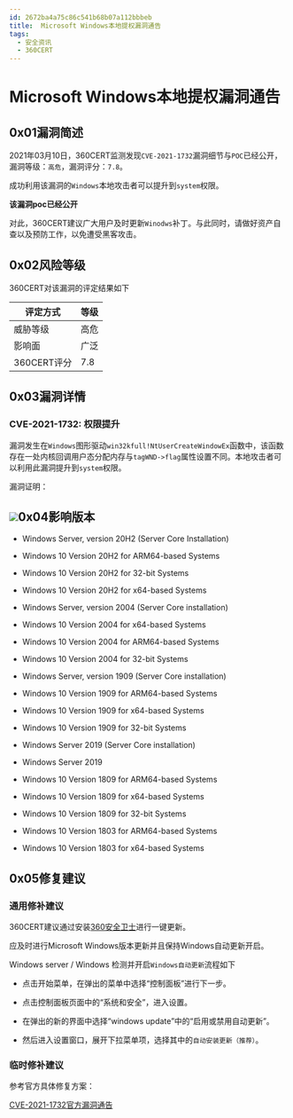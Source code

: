 ```yaml
---
id: 2672ba4a75c86c541b68b07a112bbbeb
title:  Microsoft Windows本地提权漏洞通告
tags: 
  - 安全资讯
  - 360CERT
---
```


#  Microsoft Windows本地提权漏洞通告

0x01漏洞简述
--------


2021年03月10日，360CERT监测发现`CVE-2021-1732`漏洞细节与`POC`已经公开，漏洞等级：`高危`，漏洞评分：`7.8`。

成功利用该漏洞的`Windows`本地攻击者可以提升到`system`权限。

**该漏洞poc已经公开**

对此，360CERT建议广大用户及时更新`Winodws`补丁。与此同时，请做好资产自查以及预防工作，以免遭受黑客攻击。

0x02风险等级
--------

360CERT对该漏洞的评定结果如下



| 评定方式 | 等级 |
| --- | --- |
| 威胁等级 | 高危 |
| 影响面 | 广泛 |
| 360CERT评分 | 7.8 |

0x03漏洞详情
--------

### CVE-2021-1732: 权限提升

漏洞发生在`Windows`图形驱动`win32kfull!NtUserCreateWindowEx`函数中，该函数存在一处内核回调用户态分配内存与`tagWND->flag`属性设置不同。本地攻击者可以利用此漏洞提升到`system`权限。

漏洞证明：

![](https://p403.ssl.qhimgs4.com/t01695c4ab7bb45e921.png)0x04影响版本
--------

- Windows Server, version 20H2 (Server Core Installation)

- Windows 10 Version 20H2 for ARM64-based Systems

- Windows 10 Version 20H2 for 32-bit Systems

- Windows 10 Version 20H2 for x64-based Systems

- Windows Server, version 2004 (Server Core installation)

- Windows 10 Version 2004 for x64-based Systems

- Windows 10 Version 2004 for ARM64-based Systems

- Windows 10 Version 2004 for 32-bit Systems

- Windows Server, version 1909 (Server Core installation)

- Windows 10 Version 1909 for ARM64-based Systems

- Windows 10 Version 1909 for x64-based Systems

- Windows 10 Version 1909 for 32-bit Systems

- Windows Server 2019 (Server Core installation)

- Windows Server 2019

- Windows 10 Version 1809 for ARM64-based Systems

- Windows 10 Version 1809 for x64-based Systems

- Windows 10 Version 1809 for 32-bit Systems

- Windows 10 Version 1803 for ARM64-based Systems

- Windows 10 Version 1803 for x64-based Systems

0x05修复建议
--------

### 通用修补建议

360CERT建议通过安装[360安全卫士](http://weishi.360.cn)进行一键更新。

应及时进行Microsoft Windows版本更新并且保持Windows自动更新开启。

Windows server / Windows 检测并开启`Windows自动更新`流程如下

- 点击开始菜单，在弹出的菜单中选择“控制面板”进行下一步。

- 点击控制面板页面中的“系统和安全”，进入设置。

- 在弹出的新的界面中选择“windows update”中的“启用或禁用自动更新”。

- 然后进入设置窗口，展开下拉菜单项，选择其中的`自动安装更新（推荐）`。

### 临时修补建议

参考官方具体修复方案：

[CVE-2021-1732官方漏洞通告](https://msrc.microsoft.com/update-guide/vulnerability/CVE-2021-1732)